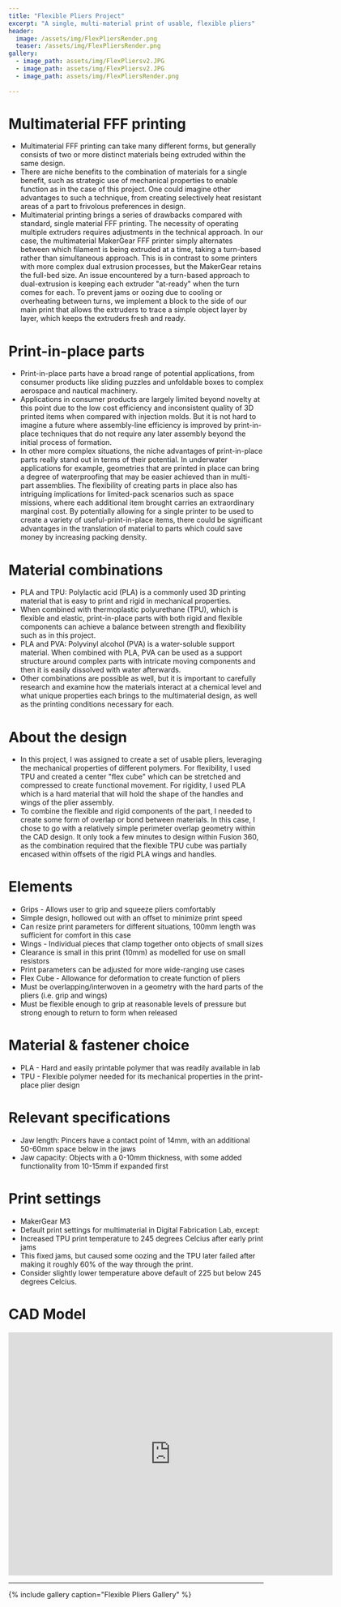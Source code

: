 ```yaml
---
title: "Flexible Pliers Project"
excerpt: "A single, multi-material print of usable, flexible pliers"
header:
  image: /assets/img/FlexPliersRender.png
  teaser: /assets/img/FlexPliersRender.png
gallery:
  - image_path: assets/img/FlexPliersv2.JPG
  - image_path: assets/img/FlexPliersv2.JPG
  - image_path: assets/img/FlexPliersRender.png
   
---
```

# Multimaterial FFF printing
* Multimaterial FFF printing can take many different forms, but generally consists of two or more distinct materials being extruded within the same design.
* There are niche benefits to the combination of materials for a single benefit, such as strategic use of mechanical properties to enable function as in the case of this project. One could imagine other advantages to such a technique, from creating selectively heat resistant areas of a part to frivolous preferences in design.
* Multimaterial printing brings a series of drawbacks compared with standard, single material FFF printing. The necessity of operating multiple extruders requires adjustments in the technical approach. In our case, the multimaterial MakerGear FFF printer simply alternates between which filament is being extruded at a time, taking a turn-based rather than simultaneous approach. This is in contrast to some printers with more complex dual extrusion processes, but the MakerGear retains the full-bed size. An issue encountered by a turn-based approach to dual-extrusion is keeping each extruder "at-ready" when the turn comes for each. To prevent jams or oozing due to cooling or overheating between turns, we implement a block to the side of our main print that allows the extruders to trace a simple object layer by layer, which keeps the extruders fresh and ready.


# Print-in-place parts
*  Print-in-place parts have a broad range of potential applications, from consumer products like sliding puzzles and unfoldable boxes to complex aerospace and nautical machinery.
*  Applications in consumer products are largely limited beyond novelty at this point due to the low cost efficiency and inconsistent quality of 3D printed items when compared with injection molds. But it is not hard to imagine a future where assembly-line efficiency is improved by print-in-place techniques that do not require any later assembly beyond the initial process of formation.
*  In other more complex situations, the niche advantages of print-in-place parts really stand out in terms of their potential. In underwater applications for example, geometries that are printed in place can bring a degree of waterproofing that may be easier achieved than in multi-part assemblies. The flexibility of creating parts in place also has intriguing implications for limited-pack scenarios such as space missions, where each additional item brought carries an extraordinary marginal cost. By potentially allowing for a single printer to be used to create a variety of useful-print-in-place items, there could be significant advantages in the translation of material to parts which could save money by increasing packing density.

# Material combinations
*  PLA and TPU: Polylactic acid (PLA) is a commonly used 3D printing material that is easy to print and rigid in mechanical properties.
*  When combined with thermoplastic polyurethane (TPU), which is flexible and elastic, print-in-place parts with both rigid and flexible components can achieve a balance between strength and flexibility such as in this project.
*  PLA and PVA: Polyvinyl alcohol (PVA) is a water-soluble support material. When combined with PLA, PVA can be used as a support structure around complex parts with intricate moving components and then it is easily dissolved with water afterwards.
*  Other combinations are possible as well, but it is important to carefully research and examine how the materials interact at a chemical level and what unique properties each brings to the multimaterial design, as well as the printing conditions necessary for each.
  
# About the design
* In this project, I was assigned to create a set of usable pliers, leveraging the mechanical properties of different polymers. For flexibility, I used TPU and created a center "flex cube" which can be stretched and compressed to create functional movement. For rigidity, I used PLA which is a hard material that will hold the shape of the handles and wings of the plier assembly. 
* To combine the flexible and rigid components of the part, I needed to create some form of overlap or bond between materials. In this case, I chose to go with a relatively simple perimeter overlap geometry within the CAD design. It only took a few minutes to design within Fusion 360, as the combination required that the flexible TPU cube was partially encased within offsets of the rigid PLA wings and handles.
  
# Elements
* Grips - Allows user to grip and squeeze pliers comfortably
*   Simple design, hollowed out with an offset to minimize print speed
*   Can resize print parameters for different situations, 100mm length was sufficient for comfort in this case
* Wings - Individual pieces that clamp together onto objects of small sizes
*   Clearance is small in this print (10mm) as modelled for use on small resistors
*   Print parameters can be adjusted for more wide-ranging use cases
* Flex Cube - Allowance for deformation to create function of pliers
*   Must be overlapping/interwoven in a geometry with the hard parts of the pliers (i.e. grip and wings)
*   Must be flexible enough to grip at reasonable levels of pressure but strong enough to return to form when released

# Material & fastener choice
* PLA - Hard and easily printable polymer that was readily available in lab
* TPU - Flexible polymer needed for its mechanical properties in the print-place plier design

# Relevant specifications
* Jaw length: Pincers have a contact point of 14mm, with an additional 50-60mm space below in the jaws
* Jaw capacity: Objects with a 0-10mm thickness, with some added functionality from 10-15mm if expanded first

# Print settings
* MakerGear M3
* Default print settings for multimaterial in Digital Fabrication Lab, except:
* Increased TPU print temperature to 245 degrees Celcius after early print jams
* This fixed jams, but caused some oozing and the TPU later failed after making it roughly 60% of the way through the print.
* Consider slightly lower temperature above default of 225 but below 245 degrees Celcius.

# CAD Model
<iframe src="https://vanderbilt643.autodesk360.com/shares/public/SH512d4QTec90decfa6e7d8bfddda576bb10?mode=embed" width="640" height="480" allowfullscreen="true" webkitallowfullscreen="true" mozallowfullscreen="true"  frameborder="0"></iframe>

---

{% include gallery caption="Flexible Pliers Gallery" %}
